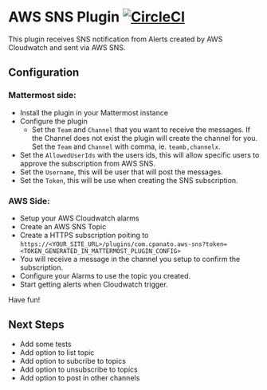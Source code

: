 # AWS SNS Plugin [![CircleCI](https://circleci.com/gh/cpanato/mattermost-plugin-aws-SNS.svg?style=svg)](https://circleci.com/gh/cpanato/mattermost-plugin-aws-SNS)

This plugin receives SNS notification from Alerts created by AWS Cloudwatch and sent via AWS SNS.

## Configuration

### Mattermost side:

  - Install the plugin in your Mattermost instance
  - Configure the plugin
    - Set the `Team` and `Channel` that you want to receive the messages. If the Channel does not exist the plugin will create the channel for you.
    Set the `Team` and `Channel` with comma, ie. `teamb,channelx`.
  - Set the `AllowedUserIds` with the users ids, this will allow specific users to approve the subscription from AWS SNS.
  - Set the `Username`, this will be user that will post the messages.
  - Set the `Token`, this will be use when creating the SNS subscription.

### AWS Side:

 - Setup your AWS Cloudwatch alarms
 - Create an AWS SNS Topic
 - Create a HTTPS subscription poiting to `https://<YOUR_SITE_URL>/plugins/com.cpanato.aws-sns?token=<TOKEN_GENERATED_IN_MATTERMOST_PLUGIN_CONFIG>`
 - You will receive a message in the channel you setup to confirm the subscription.
 - Configure your Alarms to use the topic you created.
 - Start getting alerts when Cloudwatch trigger.

 Have fun!

 ## Next Steps

  - Add some tests
  - Add option to list topic
  - Add option to subcribe to topics
  - Add option to unsubscribe to topics
  - Add option to post in other channels
